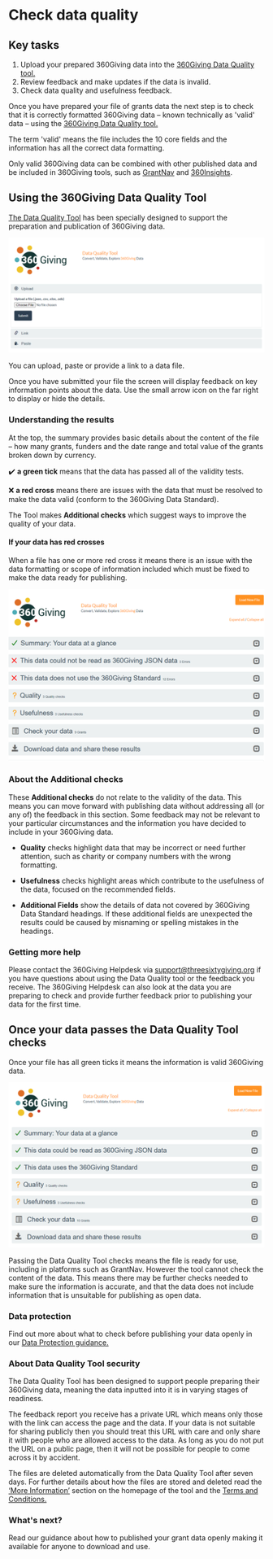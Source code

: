 # Check data quality

<div class="box box--teal">
    <h2 class="box__heading">Key tasks</h2>
    <p><ol>
      <li>Upload your prepared 360Giving data into the <a href="https://dataquality.threesixtygiving.org/" target="_blank">360Giving Data Quality tool.</a></li>
      <li>Review feedback and make updates if the data is invalid.</li>
      <li>Check data quality and usefulness feedback.</li>
      </ol></p></div>

Once you have prepared your file of grants data the next step is to check that it is correctly formatted 360Giving data – known technically as 'valid' data – using the <a href="https://dataquality.threesixtygiving.org/" target="_blank">360Giving Data Quality tool.</a>

The term 'valid' means the file includes the 10 core fields and the information has all the correct data formatting. 

Only valid 360Giving data can be combined with other published data and be included in 360Giving tools, such as <a href="https://grantnav.threesixtygiving.org/" target="_blank">GrantNav</a> and <a href="https://insights.threesixtygiving.org/" target="_blank">360Insights</a>.

## Using the 360Giving Data Quality Tool
<a href="https://dataquality.threesixtygiving.org/" target="_blank">The Data Quality Tool</a> has been specially designed to support the preparation and publication of 360Giving data.

![Screen shot of the 360Giving Data Quality Tool](../../assets/DQT_screenshot_homepage.PNG)

You can upload, paste or provide a link to a data file. 

Once you have submitted your file the screen will display feedback on key information points about the data. Use the small arrow icon on the far right to display or hide the details.

### Understanding the results
At the top, the summary provides basic details about the content of the file – how many grants, funders and the date range and total value of the grants broken down by currency.

✔️ **a green tick** means that the data has passed all of the validity tests.

❌ **a red cross** means there are issues with the data that must be resolved to make the data valid (conform to the 360Giving Data Standard).

The Tool makes **Additional checks** which suggest ways to improve the quality of your data.

#### If your data has red crosses
When a file has one or more red cross it means there is an issue with the data formatting or scope of information included which must be fixed to make the data ready for publishing.

![Invalid data with error messages from the Data Quality Tool](../../assets/DDT_screenshot_summary_results_broken.PNG)

### About the Additional checks
These **Additional checks** do not relate to the validity of the data. This means you can move forward with publishing data without addressing all (or any of) the feedback in this section. Some feedback may not be relevant to your particular circumstances and the information you have decided to include in your 360Giving data. 

- **Quality** checks highlight data that may be incorrect or need further attention, such as charity or company numbers with the wrong formatting.

- **Usefulness** checks highlight areas which contribute to the usefulness of the data, focused on the recommended fields.

- **Additional Fields** show the details of data not covered by 360Giving Data Standard headings. If these additional fields are unexpected the results could be caused by misnaming or spelling mistakes in the headings.

### Getting more help
Please contact the 360Giving Helpdesk via <support@threesixtygiving.org> if you have questions about using the Data Quality tool or the feedback you receive. The 360Giving Helpdesk can also look at the data you are preparing to check and provide further feedback prior to publishing your data for the first time.

## Once your data passes the Data Quality Tool checks
Once your file has all green ticks it means the information is valid 360Giving data.

![Valid data passing Data Quality Tool checks](../../assets/DQT_screenshot_summary_results_valid.PNG)

Passing the Data Quality Tool checks means the file is ready for use, including in platforms such as GrantNav. However the tool cannot check the content of the data. This means there may be further checks needed to make sure the information is accurate, and that the data does not include information that is unsuitable for publishing as open data.

<div class="box box--teal">
    <h3 class="box__heading">Data protection</h3>
    <p>Find out more about what to check before publishing your data openly in our <a href="https://standard.threesixtygiving.org/en/new-docs-style/guidance/data-protection/" target="_blank">Data Protection guidance.</a></p></div>

### About Data Quality Tool security
The Data Quality Tool has been designed to support people preparing their 360Giving data, meaning the data inputted into it is in varying stages of readiness. 

The feedback report you receive has a private URL which means only those with the link can access the page and the data. If your data is not suitable for sharing publicly then you should treat this URL with care and only share it with people who are allowed access to the data. As long as you do not put the URL on a public page, then it will not be possible for people to come across it by accident.

The files are deleted automatically from the Data Quality Tool after seven days. For further details about how the files are stored and deleted read the <a href="https://dataquality.threesixtygiving.org/" target="_blank">‘More Information’</a> section on the homepage of the tool and the <a href="https://dataquality.threesixtygiving.org/terms/" target="_blank">Terms and Conditions.</a> 

### What's next?
Read our guidance about how to published your grant data openly making it available for anyone to download and use.


